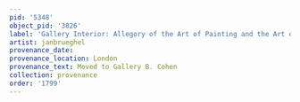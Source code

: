 ```yaml
---
pid: '5348'
object_pid: '3826'
label: 'Gallery Interior: Allegory of the Art of Painting and the Art of Drawing'
artist: janbrueghel
provenance_date:
provenance_location: London
provenance_text: Moved to Gallery B. Cohen
collection: provenance
order: '1799'
---
```

